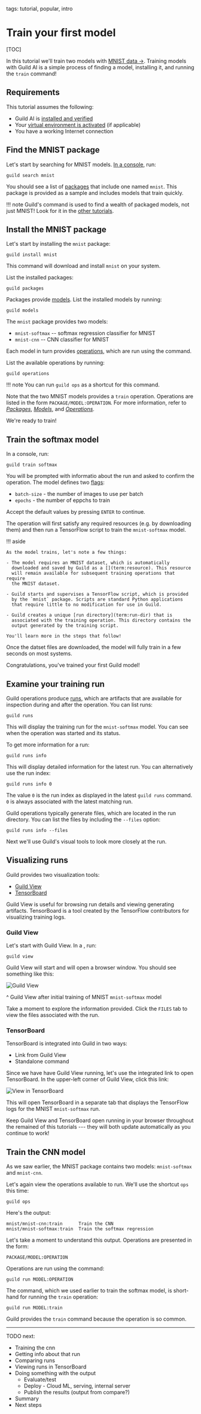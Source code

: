 tags: tutorial, popular, intro

# Train your first model

[TOC]

In this tutorial we'll train two models with [MNIST data
->](http://yann.lecun.com/exdb/mnist/). Training models with Guild AI
is a simple process of finding a model, installing it, and running
the `train` command!

## Requirements

This tutorial assumes the following:

- Guild AI is [installed and verified](/install)
- Your [virtual environment is activated](alias:virtualenv-activate)
  (if applicable)
- You have a working Internet connection

## Find the MNIST package

Let's start by searching for MNIST models. [In a
console](alias:running-commands), run:

``` shell
guild search mnist
```

You should see a list of [packages](term:package) that include one
named `mnist`. This package is provided as a sample and includes
models that train quickly.

!!! note
    Guild's [](cmd:search) command is used to find a wealth of packaged
    models, not just MNIST! Look for it in the [other
    tutorials](/docs/tutorials).

## Install the MNIST package

Let's start by installing the `mnist` package:

``` shell
guild install mnist
```

This command will download and install `mnist` on your system.

List the installed packages:

``` shell
guild packages
```

Packages provide [models](term:model). List the installed models by
running:

``` shell
guild models
```

The `mnist` package provides two models:

- `mnist-softmax` -- softmax regression classifier for MNIST
- `mnist-cnn` -- CNN classifier for MNIST

Each model in turn provides [operations](term:operation), which are
run using the [](cmd:run) command.

List the available operations by running:

``` shell
guild operations
```

!!! note
    You can run ``guild ops`` as a shortcut for this command.

Note that the two MNIST models provides a `train`
operation. Operations are listed in the form
``PACKAGE/MODEL:OPERATION``. For more information, refer to
[*Packages*](/docs/packages/), [*Models*](/docs/models/), and
[*Operations*](/docs/operations/).

We're ready to train!

## Train the softmax model

In a console, run:

``` shell
guild train softmax
```

You will be prompted with informatio about the run and asked to
confirm the operation. The model defines two [flags](term:flag):

- `batch-size` - the number of images to use per batch
- `epochs` - the number of eppchs to train

Accept the default values by pressing `ENTER` to continue.

The operation will first satisfy any required resources (e.g. by
downloading them) and then run a TensorFlow script to train the
`mnist-softmax` model.

!!! aside

    As the model trains, let's note a few things:

    - The model requires an MNIST dataset, which is automatically
      downloaded and saved by Guild as a [](term:resource). This resource
      will remain available for subsequent training operations that require
      the MNIST dataset.

    - Guild starts and supervises a TensorFlow script, which is provided
      by the `mnist` package. Scripts are standard Python applications
      that require little to no modification for use in Guild.

    - Guild creates a unique [run directory](term:run-dir) that is
      associated with the training operation. This directory contains the
      output generated by the training script.

    You'll learn more in the steps that follow!

Once the datset files are downloaded, the model will fully train in a
few seconds on most systems.

Congratulations, you've trained your first Guild model!

## Examine your training run

Guild operations produce [runs](term:run), which are artifacts that
are available for inspection during and after the operation. You can
list runs:

``` shell
guild runs
```

This will display the training run for the `mnist-softmax` model. You
can see when the operation was started and its status.

To get more information for a run:

``` shell
guild runs info
```

This will display detailed information for the latest run. You can
alternatively use the run index:

``` shell
guild runs info 0
```

The value `0` is the run index as displayed in the latest ``guild
runs`` command. `0` is always associated with the latest matching run.

Guild operations typically generate files, which are located in the
run directory. You can list the files by including the ``--files``
option:

``` shell
guild runs info --files
```

Next we'll use Guild's visual tools to look more closely at the run.

## Visualizing runs

Guild provides two visualization tools:

- [Guild View](/docs/visual/guild-view/)
- [TensorBoard](/docs/visual/tensorboard/)

Guild View is useful for browsing run details and viewing generating
artifacts. TensorBoard is a tool created by the TensorFlow
contributors for visualizing training logs.

### Guild View

Let's start with Guild View. In a [](alias:separate-console), run:

``` shell
guild view
```

Guild View will start and will open a browser window. You should see
something like this:

![Guild View](/assets/img/guild-view-1.png)

^ Guild View after initial training of MNIST `mnist-softmax` model

Take a moment to explore the information provided. Click the `FILES`
tab to view the files associated with the run.

### TensorBoard

TensorBoard is integrated into Guild in two ways:

- Link from Guild View
- Standalone [](cmd:tensorboard) command

Since we have have Guild View running, let's use the integrated link
to open TensorBoard. In the upper-left corner of Guild View, click
this link:

![View in TensorBoard](/assets/img/view-in-tensorboard.png)

This will open TensorBoard in a separate tab that displays the
TensorFlow logs for the MNIST `mnist-softmax` run.

Keep Guild View and TensorBoard open running in your browser
throughout the remained of this tutorials --- they will both update
automatically as you continue to work!

## Train the CNN model

As we saw earlier, the MNIST package contains two models:
`mnist-softmax` and `mnist-cnn`.

Let's again view the operations available to run. We'll use the
shortcut `ops` this time:

``` shell
guild ops
```

Here's the output:

``` output
mnist/mnist-cnn:train      Train the CNN
mnist/mnist-softmax:train  Train the softmax regression
```

Let's take a moment to understand this output. Operations are
presented in the form:

    PACKAGE/MODEL:OPERATION

Operations are run using the [](cmd:run) command:

``` shell
guild run MODEL:OPERATION
```

The [](cmd:train) command, which we used earlier to train the softmax
model, is short-hand for running the `train` operation:

``` shell
guild run MODEL:train
```

Guild provides the `train` command because the operation is so common.

---

TODO next:

- Training the cnn
- Getting info about that run
- Comparing runs
- Viewing runs in TensorBoard
- Doing something with the output
  - Evaluate/test
  - Deploy - Cloud ML, serving, internal server
  - Publish the results (output from compare?)
- Summary
- Next steps
